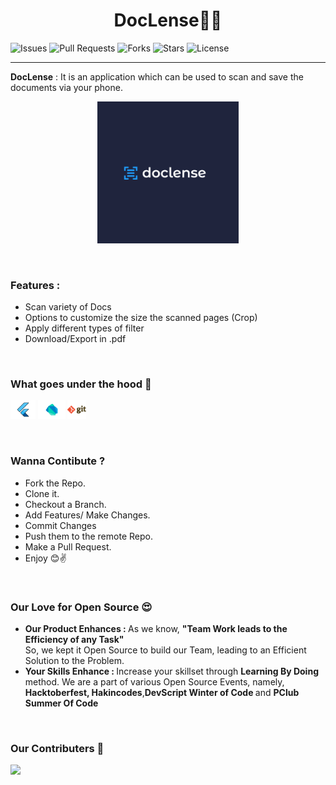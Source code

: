 <h1 align = "center">DocLense📑🙈</h1>

![Issues](https://img.shields.io/github/issues/smaranjitghose/DocLense)
![Pull Requests](https://img.shields.io/github/issues-pr/smaranjitghose/DocLense?)
![Forks](https://img.shields.io/github/forks/smaranjitghose/DocLense)
![Stars](https://img.shields.io/github/stars/smaranjitghose/DocLense)
![License](https://img.shields.io/github/license/smaranjitghose/DocLense)
<hr>

**DocLense** : It is an application which can be used to scan and save the documents via your phone.
<p align="center"><img src="assets/doclense.png" width=45%></p>

<br/>
<h3> Features :</h3>
<ul>
<li>Scan variety of Docs</li>
<li>Options to customize the size the scanned pages (Crop)</li>
<li>Apply different types of filter</li>
<li>Download/Export in .pdf</li>
</ul>

<br/>


<h3> What goes under the hood 🧐</h3>
<p>
<img height="30" src="imgs/flutter.png">
<img height="30" src="imgs/Dart_logo.png">
<img height="30" src="https://raw.githubusercontent.com/github/explore/80688e429a7d4ef2fca1e82350fe8e3517d3494d/topics/git/git.png">
</p>
<br/>

<h3>Wanna Contibute ?</h3>
<ul>
<li>Fork the Repo.</li>
<li>Clone it.</li>
<li>Checkout a Branch.</li>
<li>Add Features/ Make Changes.</li>
<li>Commit Changes</li>
<li>Push them to the remote Repo.</li>
<li>Make a Pull Request.</li>
<li>Enjoy 😊✌</li>
</ul>
<br/>

<h3> Our Love for Open Source 😍</h3>
<ul>
<li><b>Our Product Enhances : </b>As we know, <b>"Team Work leads to the Efficiency of any Task"</b> <br/>So, we kept it Open Source to build our Team, leading to an Efficient Solution to the Problem.</li>
<li><b>Your Skills Enhance : </b> Increase your skillset through <b>Learning By Doing</b> method. We are a part of various Open Source Events, namely, <b>Hacktoberfest, Hakincodes</b>,<b>DevScript Winter of Code </b>and <b>PClub Summer Of Code</b></li>
</ul>
<br/>

<h3> Our Contributers 👥</h3>
<a href="https://github.com/smaranjitghose/DocLense/graphs/contributors">
  <img src="https://contrib.rocks/image?repo=smaranjitghose/DocLense" />
</a>



